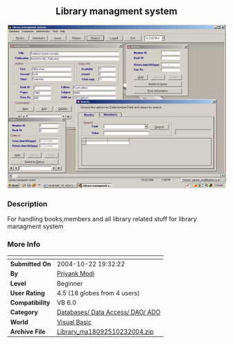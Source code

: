﻿<div align="center">

## Library managment system

<img src="PIC20041023954174787.jpg">
</div>

### Description

For handling books,members and all library related stuff for library managment system
 
### More Info
 


<span>             |<span>
---                |---
**Submitted On**   |2004-10-22 19:32:22
**By**             |[Priyank Modi](https://github.com/Planet-Source-Code/PSCIndex/blob/master/ByAuthor/priyank-modi.md)
**Level**          |Beginner
**User Rating**    |4.5 (18 globes from 4 users)
**Compatibility**  |VB 6\.0
**Category**       |[Databases/ Data Access/ DAO/ ADO](https://github.com/Planet-Source-Code/PSCIndex/blob/master/ByCategory/databases-data-access-dao-ado__1-6.md)
**World**          |[Visual Basic](https://github.com/Planet-Source-Code/PSCIndex/blob/master/ByWorld/visual-basic.md)
**Archive File**   |[Library\_ma18092510232004\.zip](https://github.com/Planet-Source-Code/priyank-modi-library-managment-system__1-56883/archive/master.zip)








